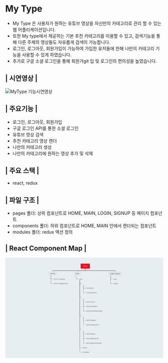 # My Type

- My Type 은 사용자가 원하는 유튜브 영상을 자신만의 카테고리로 관리 할 수 있는 웹 어플리케이션입니다.
- 또한 My type에서 제공하는 기본 추천 카테고리를 이용할 수 있고, 검색기능을 통해 다른 주제의 영상들도 자유롭게 검색이 가능합니다.
- 로그인, 로그아웃, 회원가입이 가능하여 가입한 유저들에 한해 나만의 카테고리 기능을 사용할 수 있게 하였습니다.
- 추가로 구글 소셜 로그인을 통해 회원가git 입 및 로그인의 편의성을 높였습니다.

## | 시연영상 |

![MyType 기능시연영상](./readme_image/MyType_기능시연영상.gif)

## | 주요기능 |

- 로그인, 로그아웃, 회원가입
- 구글 로그인 API를 통한 소셜 로그인
- 유튜브 영상 검색
- 추천 카테고리 영상 랜더
- 나만의 카테고리 생성
- 나만의 카테고리에 원하는 영상 추가 및 삭제

## | 주요 스택 |

- react, redux

## | 파일 구조 |

- pages 폴더: 상위 컴포넌트로 HOME, MAIN, LOGIN, SIGNUP 등 페이지 컴포넌트
- components 폴더: 하위 컴포넌트로 HOME, MAIN 안에서 랜더되는 컴포넌트
- modules 폴더: redux 액션 정의

## | React Component Map |

![componentMap](./readme_image/componentMap.png)
